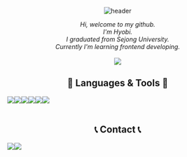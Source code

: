 <div align="center">
  
![header](https://capsule-render.vercel.app/api?type=waving&height=200&text=Hyobi%20Lim&fontAlignY=40&color=timeGradient&section=header)

<p align="center">
    <i>
        Hi, welcome to my github.<br>
        I'm Hyobi.<br>
        I graduated from Sejong University.<br>
        Currently I'm learning frontend developing.<br>
    </i><br>
    <a href="mailto:limhb0909@gmail.com">
        <img src="https://img.shields.io/badge/Gmail-orange?style=flat-square&logo=Gmail&logoColor=white&link=limhb0909@gmail.com"/>
    </a>
</p>
    
## 🔨 Languages & Tools 🔨
<div style="display:flex; flex-direction:row;">
    <img src="https://img.shields.io/badge/JavaScript-F7DF1E?style=for-the-badge&logo=JavaScript&logoColor=black">
    <img src="https://img.shields.io/badge/HTML5-E34F26?style=for-the-badge&logo=HTML5&logoColor=white">
    <img src="https://img.shields.io/badge/CSS-1572B6?style=for-the-badge&logo=CSS&logoColor=white">
    <img src="https://img.shields.io/badge/React-61DAFB?style=for-the-badge&logo=React&logoColor=white">
    <br>
    <img src="https://img.shields.io/badge/Git-F05032?style=for-the-badge&logo=Git&logoColor=white">
    <img src="https://img.shields.io/badge/MacOS-000000?style=for-the-badge&logo=MacOS&logoColor=white">
    <br>
</div><br>

## 📞 Contact 📞
<div style="display:flex; flex-direction:row;">
    <a href="https://velog.io/@hyobi-lim/posts">
        <img src="https://img.shields.io/badge/Velog-20C997?style=for-the-badge&logo=Velog&logoColor=white"> 
    </a>
    <a href="mailto:limhb0909@gmail.com">
        <img src="https://img.shields.io/badge/Gmail-EA4335?style=for-the-badge&logo=Gmail&logoColor=white"> 
    </a>
</div><br>
</div>

